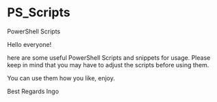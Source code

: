 # PS_Scripts
PowerShell Scripts

Hello everyone!

here are some useful PowerShell Scripts and snippets for usage.
Please keep in mind that you may have to adjust the scripts before using them.

You can use them how you like, enjoy.

Best Regards
Ingo
